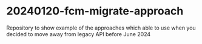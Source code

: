 # 20240120-fcm-migrate-approach
Repository to show example of the approaches which able to use when you decided to move away from legacy API before June 2024
